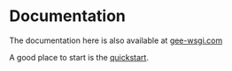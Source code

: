 # Documentation

The documentation here is also available at [gee-wsgi.com](https://gee-wsgi.com/)

A good place to start is the [quickstart](./quickstart.md).

